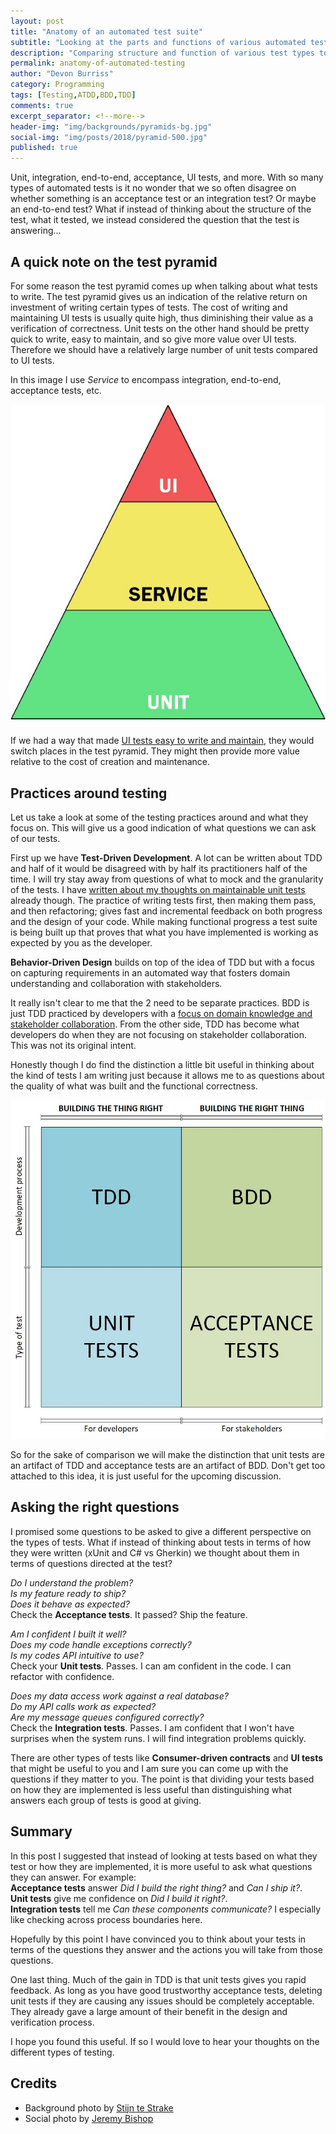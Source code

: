 ```yaml
---
layout: post
title: "Anatomy of an automated test suite"
subtitle: "Looking at the parts and functions of various automated test types"
description: "Comparing structure and function of various test types to tease out what we really care to verify"
permalink: anatomy-of-automated-testing
author: "Devon Burriss"
category: Programming
tags: [Testing,ATDD,BDD,TDD]
comments: true
excerpt_separator: <!--more-->
header-img: "img/backgrounds/pyramids-bg.jpg"
social-img: "img/posts/2018/pyramid-500.jpg"
published: true
---
```

Unit, integration, end-to-end, acceptance, UI tests, and more. With so many types of automated tests is it no wonder that we so often disagree on whether something is an acceptance test or an integration test? Or maybe an end-to-end test? What if instead of thinking about the structure of the test, what it tested, we instead considered the question that the test is answering...
<!--more-->

## A quick note on the test pyramid

For some reason the test pyramid comes up when talking about what tests to write. The test pyramid gives us an indication of the relative return on investment of writing certain types of tests. The cost of writing and maintaining UI tests is usually quite high, thus diminishing their value as a verification of correctness. Unit tests on the other hand should be pretty quick to write, easy to maintain, and so give more value over UI tests. Therefore we should have a relatively large number of unit tests compared to UI tests.

In this image I use *Service* to encompass integration, end-to-end, acceptance tests, etc.

![Test Pyramid](/img/posts/2018/test-pyramid.jpg)

If we had a way that made [UI tests easy to write and maintain](/page-module-model/), they would switch places in the test pyramid. They might then provide more value relative to the cost of creation and maintenance.

## Practices around testing

Let us take a look at some of the testing practices around and what they focus on. This will give us a good indication of what questions we can ask of our tests.

First up we have **Test-Driven Development**. A lot can be written about TDD and half of it would be disagreed with by half its practitioners half of the time. I will try stay away from questions of what to mock and the granularity of the tests. I have [written about my thoughts on maintainable unit tests](/maintainable-unit-tests/) already though. The practice of writing tests first, then making them pass, and then refactoring; gives fast and incremental feedback on both progress and the design of your code. While making functional progress a test suite is being built up that proves that what you have implemented is working as expected by you as the developer.

**Behavior-Driven Design** builds on top of the idea of TDD but with a focus on capturing requirements in an automated way that fosters domain understanding and collaboration with stakeholders. 

It really isn't clear to me that the 2 need to be separate practices. BDD is just TDD practiced by developers with a [focus on domain knowledge and stakeholder collaboration](/acceptance-tests/). From the other side, TDD has become what developers do when they are not focusing on stakeholder collaboration. This was not its original intent.

Honestly though I do find the distinction a little bit useful in thinking about the kind of tests I am writing just because it allows me to as questions about the quality of what was built and the functional correctness.

![Test Quadrant](/img/posts/2018/test-quadrant.jpg)

So for the sake of comparison we will make the distinction that unit tests are an artifact of TDD and acceptance tests are an artifact of BDD. Don't get too attached to this idea, it is just useful for the upcoming discussion.

## Asking the right questions

I promised some questions to be asked to give a different perspective on the types of tests. What if instead of thinking about tests in terms of how they were written (xUnit and C# vs Gherkin) we thought about them in terms of questions directed at the test?

*Do I understand the problem?  
Is my feature ready to ship?  
Does it behave as expected?*  
Check the **Acceptance tests**. It passed? Ship the feature.

*Am I confident I built it well?  
Does my code handle exceptions correctly?  
Is my codes API intuitive to use?*  
Check your **Unit tests**. Passes. I can am confident in the code. I can refactor with confidence.

*Does my data access work against a real database?  
Do my API calls work as expected?  
Are my message queues configured correctly?*  
Check the **Integration tests**. Passes. I am confident that I won't have surprises when the system runs. I will find integration problems quickly.

There are other types of tests like **Consumer-driven contracts** and **UI tests** that might be useful to you and I am sure you can come up with the questions if they matter to you. The point is that dividing your tests based on how they are implemented is less useful than distinguishing what answers each group of tests is good at giving.

## Summary

In this post I suggested that instead of looking at tests based on what they test or how they are implemented, it is more useful to ask what questions they can answer. For example:  
**Acceptance tests** answer *Did I build the right thing?* and *Can I ship it?*.  
**Unit tests** give me confidence on *Did I build it right?*.  
**Integration tests** tell me *Can these components communicate?* I especially like checking across process boundaries here.

Hopefully by this point I have convinced you to think about your tests in terms of the questions they answer and the actions you will take from those questions.

One last thing. Much of the gain in TDD is that unit tests gives you rapid feedback. As long as you have good trustworthy acceptance tests, deleting unit tests if they are causing any issues should be completely acceptable. They already gave a large amount of their benefit in the design and verification process.

I hope you found this useful. If so I would love to hear your thoughts on the different types of testing.

## Credits

- Background photo by [Stijn te Strake](https://unsplash.com/@stijntestrake)
- Social photo by [Jeremy Bishop](https://unsplash.com/@tentides)